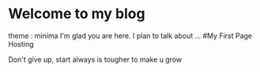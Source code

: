 # Welcome to my blog
theme : minima
I'm glad you are here. I plan to talk about ...
#My First Page Hosting

Don't give up, start always is tougher to make u grow
